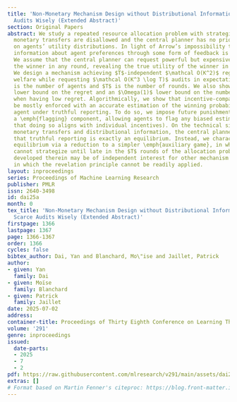 ```yaml
---
title: 'Non-Monetary Mechanism Design without Distributional Information: Using Scarce
  Audits Wisely (Extended Abstract)'
section: Original Papers
abstract: We study a repeated resource allocation problem with strategic agents where
  monetary transfers are disallowed and the central planner has no prior information
  on agents’ utility distributions. In light of Arrow’s impossibility theorem, acquiring
  information about agent preferences through some form of feedback is necessary.
  We assume that the central planner can request powerful but expensive audits on
  the winner in any round, revealing the true utility of the winner in that round.
  We design a mechanism achieving $T$-independent $\mathcal O(K^2)$ regret in social
  welfare while requesting $\mathcal O(K^3 \log T)$ audits in expectation, where $K$
  is the number of agents and $T$ is the number of rounds. We also show an $\Omega(K)$
  lower bound on the regret and an $\Omega(1)$ lower bound on the number of audits
  when having low regret. Algorithmically, we show that incentive-compatibility can
  be mostly enforced with an accurate estimation of the winning probability of each
  agent under truthful reporting. To do so, we impose future punishments and introduce
  a \emph{flagging} component, allowing agents to flag any biased estimate (we show
  that doing so aligns with individual incentives). On the technical side, without
  monetary transfers and distributional information, the central planner cannot ensure
  that truthful reporting is exactly an equilibrium. Instead, we characterize the
  equilibrium via a reduction to a simpler \emph{auxiliary game}, in which agents
  cannot strategize until late in the $T$ rounds of the allocation problem. The tools
  developed therein may be of independent interest for other mechanism design problems
  in which the revelation principle cannot be readily applied.
layout: inproceedings
series: Proceedings of Machine Learning Research
publisher: PMLR
issn: 2640-3498
id: dai25a
month: 0
tex_title: 'Non-Monetary Mechanism Design without Distributional Information: Using
  Scarce Audits Wisely (Extended Abstract)'
firstpage: 1366
lastpage: 1367
page: 1366-1367
order: 1366
cycles: false
bibtex_author: Dai, Yan and Blanchard, Mo\"ise and Jaillet, Patrick
author:
- given: Yan
  family: Dai
- given: Moïse
  family: Blanchard
- given: Patrick
  family: Jaillet
date: 2025-07-02
address:
container-title: Proceedings of Thirty Eighth Conference on Learning Theory
volume: '291'
genre: inproceedings
issued:
  date-parts:
  - 2025
  - 7
  - 2
pdf: https://raw.githubusercontent.com/mlresearch/v291/main/assets/dai25a/dai25a.pdf
extras: []
# Format based on Martin Fenner's citeproc: https://blog.front-matter.io/posts/citeproc-yaml-for-bibliographies/
---
```

